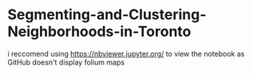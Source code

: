 # Segmenting-and-Clustering-Neighborhoods-in-Toronto
i reccomend using https://nbviewer.jupyter.org/ to view the notebook as GitHub doesn't display folium maps
